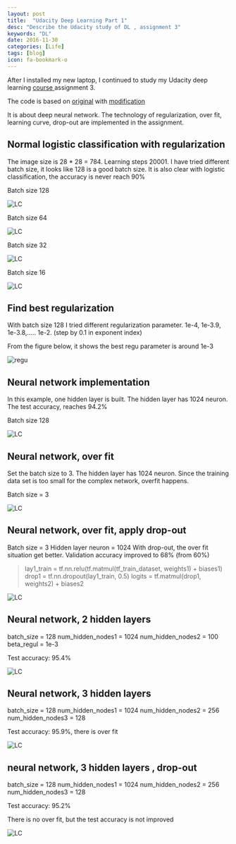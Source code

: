 ```yaml
---
layout: post
title:  "Udacity Deep Learning Part 1"
desc: "Describe the Udacity study of DL , assignment 3"
keywords: "DL"
date: 2016-11-30
categories: [Life]
tags: [blog]
icon: fa-bookmark-o
---
```


After I installed my new laptop, I continued to study my Udacity deep learning
[course ](https://classroom.udacity.com/courses/ud730) assignment 3.

The code is based on [original](https://github.com/Arn-O/udacity-deep-learning)
with [modification](https://github.com/rdcsung/udacity-deep-learning)

It is about deep neural network.
The technology of regularization, over fit, learning curve,
drop-out are implemented in the assignment.

## Normal logistic classification with regularization

The image size is 28 * 28 = 784.
Learning steps 20001.
I have tried different batch size, it looks like 128 is a good batch size.
It is also clear with logistic classification, the accuracy is never reach 90%

Batch size 128

![LC](https://rdcsung.github.io/static/img/blog/udacity/learning_curve_1.png)

Batch size 64

![LC](https://rdcsung.github.io/static/img/blog/udacity/learning_curve_2.png)

Batch size 32

![LC](https://rdcsung.github.io/static/img/blog/udacity/learning_curve_3.png)

Batch size 16

![LC](https://rdcsung.github.io/static/img/blog/udacity/learning_curve_4.png)


## Find best regularization
With batch size 128
I tried different regularization parameter. 1e-4, 1e-3.9, 1e-3.8,.....   1e-2.
(step by 0.1 in exponent index)

From the figure below, it shows the best regu parameter is around 1e-3

![regu](https://rdcsung.github.io/static/img/blog/udacity/regu-1.png)

## Neural network implementation
In this example, one hidden layer is built.
The hidden layer has 1024 neuron.
The test accuracy, reaches 94.2%

Batch size 128

![LC](https://rdcsung.github.io/static/img/blog/udacity/lc-nn-1.png)

## Neural network, over fit

Set the batch size to 3.
The hidden layer has 1024 neuron.
Since the training data set is too small for the complex network, overfit happens.


Batch size = 3

![LC](https://rdcsung.github.io/static/img/blog/udacity/lc-nn-overfit-1.png)


## Neural network, over fit, apply drop-out

Batch size = 3
Hidden layer neuron = 1024
With drop-out, the over fit situation get better.
Validation accuracy improved to 68% (from 60%)

> lay1_train = tf.nn.relu(tf.matmul(tf_train_dataset, weights1) + biases1)
> drop1 = tf.nn.dropout(lay1_train, 0.5)
> logits = tf.matmul(drop1, weights2) + biases2

![LC](https://rdcsung.github.io/static/img/blog/udacity/lc-nn-overfit-2.png)

## Neural network, 2 hidden layers

batch_size = 128
num_hidden_nodes1 = 1024
num_hidden_nodes2 = 100
beta_regul = 1e-3

Test accuracy: 95.4%

![LC](https://rdcsung.github.io/static/img/blog/udacity/lc-dnn-1.png)

## Neural network, 3 hidden layers

batch_size = 128
num_hidden_nodes1 = 1024
num_hidden_nodes2 = 256
num_hidden_nodes3 = 128

Test accuracy: 95.9%, there is over fit

![LC](https://rdcsung.github.io/static/img/blog/udacity/lc-dnn-2.png)

## neural network, 3 hidden layers , drop-out

batch_size = 128
num_hidden_nodes1 = 1024
num_hidden_nodes2 = 256
num_hidden_nodes3 = 128

Test accuracy: 95.2%

There is no over fit, but the test accuracy is not improved


![LC](https://rdcsung.github.io/static/img/blog/udacity/lc-dnn-3.png)
